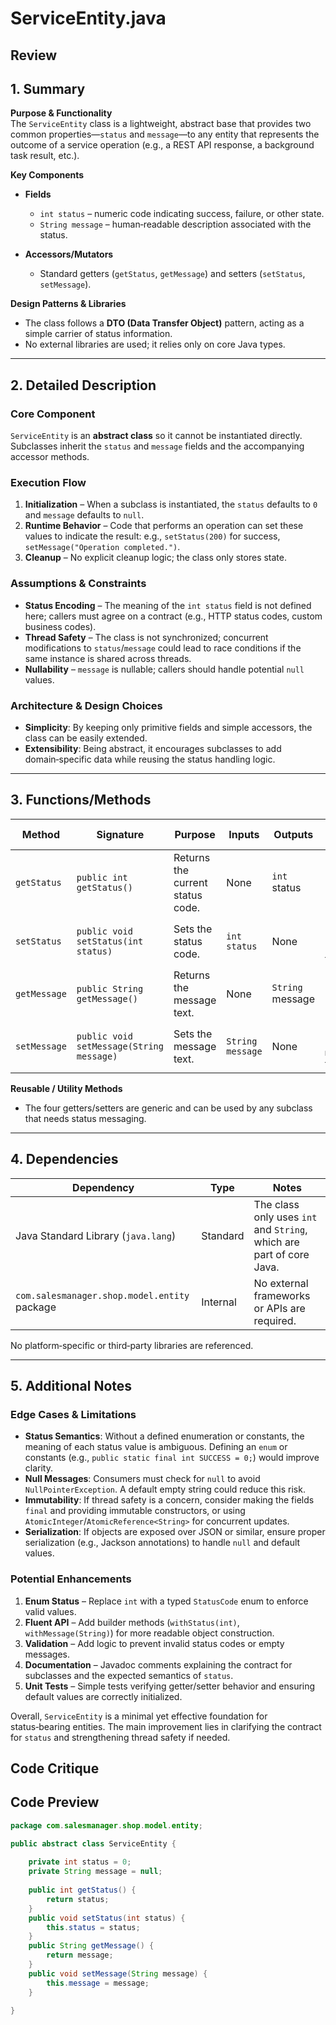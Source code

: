 # ServiceEntity.java

## Review

## 1. Summary  
**Purpose & Functionality**  
The `ServiceEntity` class is a lightweight, abstract base that provides two common properties—`status` and `message`—to any entity that represents the outcome of a service operation (e.g., a REST API response, a background task result, etc.).  

**Key Components**  
- **Fields**  
  - `int status` – numeric code indicating success, failure, or other state.  
  - `String message` – human‑readable description associated with the status.  

- **Accessors/Mutators**  
  - Standard getters (`getStatus`, `getMessage`) and setters (`setStatus`, `setMessage`).  

**Design Patterns & Libraries**  
- The class follows a **DTO (Data Transfer Object)** pattern, acting as a simple carrier of status information.  
- No external libraries are used; it relies only on core Java types.

---

## 2. Detailed Description  
### Core Component  
`ServiceEntity` is an **abstract class** so it cannot be instantiated directly. Subclasses inherit the `status` and `message` fields and the accompanying accessor methods.  

### Execution Flow  
1. **Initialization** – When a subclass is instantiated, the `status` defaults to `0` and `message` defaults to `null`.  
2. **Runtime Behavior** – Code that performs an operation can set these values to indicate the result: e.g., `setStatus(200)` for success, `setMessage("Operation completed.")`.  
3. **Cleanup** – No explicit cleanup logic; the class only stores state.

### Assumptions & Constraints  
- **Status Encoding** – The meaning of the `int status` field is not defined here; callers must agree on a contract (e.g., HTTP status codes, custom business codes).  
- **Thread Safety** – The class is not synchronized; concurrent modifications to `status`/`message` could lead to race conditions if the same instance is shared across threads.  
- **Nullability** – `message` is nullable; callers should handle potential `null` values.

### Architecture & Design Choices  
- **Simplicity**: By keeping only primitive fields and simple accessors, the class can be easily extended.  
- **Extensibility**: Being abstract, it encourages subclasses to add domain‑specific data while reusing the status handling logic.

---

## 3. Functions/Methods  

| Method | Signature | Purpose | Inputs | Outputs | Side Effects |
|--------|-----------|---------|--------|---------|--------------|
| `getStatus` | `public int getStatus()` | Returns the current status code. | None | `int` status | None |
| `setStatus` | `public void setStatus(int status)` | Sets the status code. | `int status` | None | Mutates internal `status` field |
| `getMessage` | `public String getMessage()` | Returns the message text. | None | `String` message | None |
| `setMessage` | `public void setMessage(String message)` | Sets the message text. | `String message` | None | Mutates internal `message` field |

**Reusable / Utility Methods**  
- The four getters/setters are generic and can be used by any subclass that needs status messaging.

---

## 4. Dependencies  

| Dependency | Type | Notes |
|------------|------|-------|
| Java Standard Library (`java.lang`) | Standard | The class only uses `int` and `String`, which are part of core Java. |
| `com.salesmanager.shop.model.entity` package | Internal | No external frameworks or APIs are required. |

No platform‑specific or third‑party libraries are referenced.

---

## 5. Additional Notes  

### Edge Cases & Limitations  
- **Status Semantics**: Without a defined enumeration or constants, the meaning of each status value is ambiguous. Defining an `enum` or constants (e.g., `public static final int SUCCESS = 0;`) would improve clarity.  
- **Null Messages**: Consumers must check for `null` to avoid `NullPointerException`. A default empty string could reduce this risk.  
- **Immutability**: If thread safety is a concern, consider making the fields `final` and providing immutable constructors, or using `AtomicInteger`/`AtomicReference<String>` for concurrent updates.  
- **Serialization**: If objects are exposed over JSON or similar, ensure proper serialization (e.g., Jackson annotations) to handle `null` and default values.

### Potential Enhancements  
1. **Enum Status** – Replace `int` with a typed `StatusCode` enum to enforce valid values.  
2. **Fluent API** – Add builder methods (`withStatus(int)`, `withMessage(String)`) for more readable object construction.  
3. **Validation** – Add logic to prevent invalid status codes or empty messages.  
4. **Documentation** – Javadoc comments explaining the contract for subclasses and the expected semantics of `status`.  
5. **Unit Tests** – Simple tests verifying getter/setter behavior and ensuring default values are correctly initialized.

Overall, `ServiceEntity` is a minimal yet effective foundation for status‑bearing entities. The main improvement lies in clarifying the contract for `status` and strengthening thread safety if needed.

## Code Critique



## Code Preview

```java
package com.salesmanager.shop.model.entity;

public abstract class ServiceEntity {
	
	private int status = 0;
	private String message = null;
	
	public int getStatus() {
		return status;
	}
	public void setStatus(int status) {
		this.status = status;
	}
	public String getMessage() {
		return message;
	}
	public void setMessage(String message) {
		this.message = message;
	}

}



```
